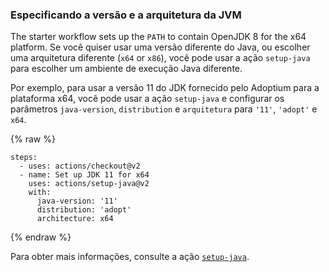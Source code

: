 ### Especificando a versão e a arquitetura da JVM

The starter workflow sets up the `PATH` to contain OpenJDK 8 for the x64 platform. Se você quiser usar uma versão diferente do Java, ou escolher uma arquitetura diferente (`x64` or `x86`), você pode usar a ação `setup-java` para escolher um ambiente de execução Java diferente.

Por exemplo, para usar a versão 11 do JDK fornecido pelo Adoptium para a plataforma x64, você pode usar a ação `setup-java` e configurar os parâmetros `java-version`, `distribution` e `arquitetura` para `'11'`, `'adopt'` e `x64`.

{% raw %}
```yaml{:copy}
steps:
  - uses: actions/checkout@v2
  - name: Set up JDK 11 for x64
    uses: actions/setup-java@v2
    with:
      java-version: '11'
      distribution: 'adopt'
      architecture: x64
```
{% endraw %}

Para obter mais informações, consulte a ação [`setup-java`](https://github.com/actions/setup-java).

